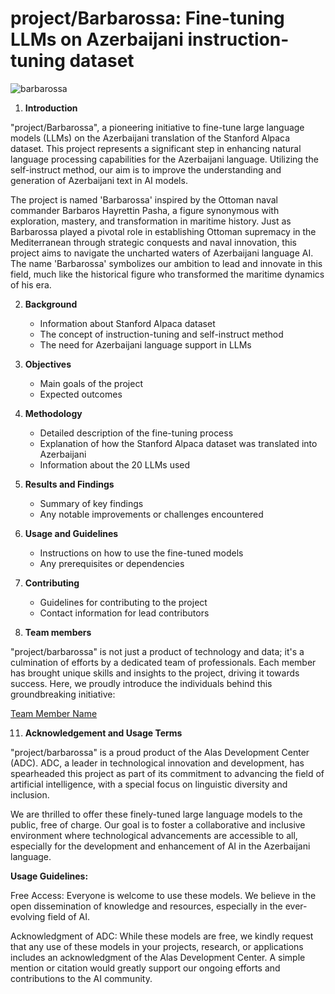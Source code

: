 # project/Barbarossa: Fine-tuning LLMs on Azerbaijani instruction-tuning dataset

![barbarossa](https://github.com/Alas-Development-Center/project-barbarossa/assets/31247506/c4b25e4d-06a3-4d84-ac5f-0ee0f9aa49b6)


1. **Introduction**

"project/Barbarossa", a pioneering initiative to fine-tune large language models (LLMs) on the Azerbaijani translation of the Stanford Alpaca dataset. This project represents a significant step in enhancing natural language processing capabilities for the Azerbaijani language. Utilizing the self-instruct method, our aim is to improve the understanding and generation of Azerbaijani text in AI models.

The project is named 'Barbarossa' inspired by the Ottoman naval commander Barbaros Hayrettin Pasha, a figure synonymous with exploration, mastery, and transformation in maritime history. Just as Barbarossa played a pivotal role in establishing Ottoman supremacy in the Mediterranean through strategic conquests and naval innovation, this project aims to navigate the uncharted waters of Azerbaijani language AI. The name 'Barbarossa' symbolizes our ambition to lead and innovate in this field, much like the historical figure who transformed the maritime dynamics of his era.


2. **Background**
   - Information about Stanford Alpaca dataset
   - The concept of instruction-tuning and self-instruct method
   - The need for Azerbaijani language support in LLMs

3. **Objectives**
   - Main goals of the project
   - Expected outcomes

4. **Methodology**
   - Detailed description of the fine-tuning process
   - Explanation of how the Stanford Alpaca dataset was translated into Azerbaijani
   - Information about the 20 LLMs used

5. **Results and Findings**
   - Summary of key findings
   - Any notable improvements or challenges encountered

6. **Usage and Guidelines**
   - Instructions on how to use the fine-tuned models
   - Any prerequisites or dependencies

7. **Contributing**
   - Guidelines for contributing to the project
   - Contact information for lead contributors

      
10. **Team members**

"project/barbarossa" is not just a product of technology and data; it's a culmination of efforts by a dedicated team of professionals. Each member has brought unique skills and insights to the project, driving it towards success. Here, we proudly introduce the individuals behind this groundbreaking initiative:

[Team Member Name]()

      
11. **Acknowledgement and Usage Terms**

"project/barbarossa" is a proud product of the Alas Development Center (ADC). ADC, a leader in technological innovation and development, has spearheaded this project as part of its commitment to advancing the field of artificial intelligence, with a special focus on linguistic diversity and inclusion.

We are thrilled to offer these finely-tuned large language models to the public, free of charge. Our goal is to foster a collaborative and inclusive environment where technological advancements are accessible to all, especially for the development and enhancement of AI in the Azerbaijani language.

__Usage Guidelines:__

Free Access: Everyone is welcome to use these models. We believe in the open dissemination of knowledge and resources, especially in the ever-evolving field of AI.

Acknowledgment of ADC: While these models are free, we kindly request that any use of these models in your projects, research, or applications includes an acknowledgment of the Alas Development Center. A simple mention or citation would greatly support our ongoing efforts and contributions to the AI community.
